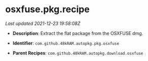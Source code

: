 # osxfuse.pkg.recipe

_Last updated 2021-12-23 19:58:08Z_

- **Description**: Extract the flat package from the OSXFUSE dmg.

- **Identifier**: `com.github.48kRAM.autopkg.pkg.osxfuse`

- **Parent Recipes**: `com.github.48kRAM.autopkg.download.osxfuse`